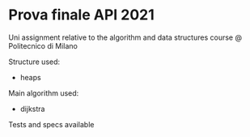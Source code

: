 # Prova finale API 2021
Uni assignment relative to the algorithm and data structures course @ Politecnico di Milano

Structure used:
  - heaps

Main algorithm used: 
  - dijkstra

Tests and specs available
